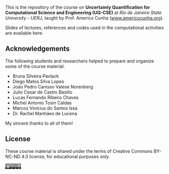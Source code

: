 This is the repository of the course on **Uncertainty Quantification for Computational Science and Engineering (UQ-CSE)** at *Rio de Janeiro State University - UERJ*, taught by Prof. Americo Cunha (www.americocunha.org). 

Slides of lectures, references and codes used in the computational activities are available here.

## Acknowledgements

The following students and researchers helped to prepare and organize some of the course material:
* Bruna Silveira Pavlack
* Diego Matos Silva Lopes
* João Pedro Canisso Valese Norenberg
* Julio Cesar de Castro Basilio
* Lucas Fernando Ribeiro Chaves
* Michel Antonio Tosin Caldas
* Marcos Vinicius do Santos Issa
* Dr. Rachel Manhães de Lucena

My sincere thanks to all of them!

## License

These course material is shared under the terms of Creative Commons BY-NC-ND 4.0 license, for educational purposes only.

<img src="logos/CC-BY-NC-ND-40.png" width="10%">
